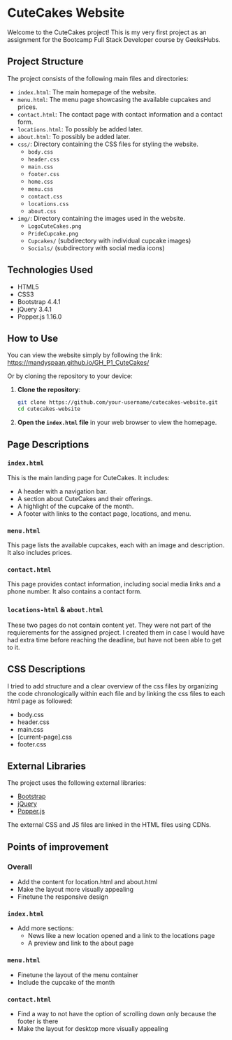 # CuteCakes Website

Welcome to the CuteCakes project! This is my very first project as an assignment for the Bootcamp Full Stack Developer course by GeeksHubs.

## Project Structure

The project consists of the following main files and directories:

- `index.html`: The main homepage of the website.
- `menu.html`: The menu page showcasing the available cupcakes and prices.
- `contact.html`: The contact page with contact information and a contact form.
- `locations.html`: To possibly be added later.
- `about.html`: To possibly be added later.
- `css/`: Directory containing the CSS files for styling the website.
  - `body.css`
  - `header.css`
  - `main.css`
  - `footer.css`
  - `home.css`
  - `menu.css`
  - `contact.css`
  - `locations.css`
  - `about.css`
- `img/`: Directory containing the images used in the website.
  - `LogoCuteCakes.png`
  - `PrideCupcake.png`
  - `Cupcakes/` (subdirectory with individual cupcake images)
  - `Socials/` (subdirectory with social media icons)

## Technologies Used

- HTML5
- CSS3
- Bootstrap 4.4.1
- jQuery 3.4.1
- Popper.js 1.16.0

## How to Use

You can view the website simply by following the link: https://mandyspaan.github.io/GH_P1_CuteCakes/

Or by cloning the repository to your device:

1. **Clone the repository**:
   ```sh
   git clone https://github.com/your-username/cutecakes-website.git
   cd cutecakes-website
   ```
2. **Open the `index.html` file** in your web browser to view the homepage.

## Page Descriptions

### `index.html`

This is the main landing page for CuteCakes. It includes:

- A header with a navigation bar.
- A section about CuteCakes and their offerings.
- A highlight of the cupcake of the month.
- A footer with links to the contact page, locations, and menu.

### `menu.html`

This page lists the available cupcakes, each with an image and description. It also includes prices.

### `contact.html`

This page provides contact information, including social media links and a phone number. It also contains a contact form.

### `locations-html` & `about.html`

These two pages do not contain content yet. They were not part of the requierements for the assigned project. I created them in case I would have had extra time before reaching the deadline, but have not been able to get to it.

## CSS Descriptions

I tried to add structure and a clear overview of the css files by organizing the code chronologically within each file and by linking the css files to each html page as followed:

- body.css
- header.css
- main.css
- [current-page].css
- footer.css

## External Libraries

The project uses the following external libraries:

- [Bootstrap](https://getbootstrap.com/)
- [jQuery](https://jquery.com/)
- [Popper.js](https://popper.js.org/)

The external CSS and JS files are linked in the HTML files using CDNs.

## Points of improvement

### Overall

- Add the content for location.html and about.html
- Make the layout more visually appealing
- Finetune the responsive design

### `index.html`

- Add more sections:
  - News like a new location opened and a link to the locations page
  - A preview and link to the about page

### `menu.html`

- Finetune the layout of the menu container
- Include the cupcake of the month

### `contact.html`

- Find a way to not have the option of scrolling down only because the footer is there
- Make the layout for desktop more visually appealing
